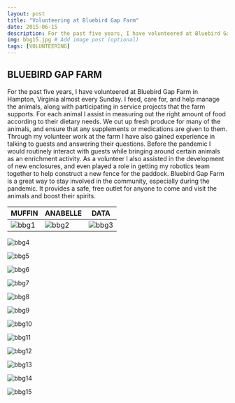 ```yaml
---
layout: post
title: "Volunteering at Bluebird Gap Farm"
date: 2015-06-15
description: For the past five years, I have volunteered at Bluebird Gap Farm in Hampton, Virginia almost every Sunday. I feed, care for, and help manage the animals, along with participating in service projects that the farm supports. (optional)
img: bbg15.jpg # Add image post (optional)
tags: [VOLUNTEERING]
---
```


## BLUEBIRD GAP FARM

For the past five years, I have volunteered at Bluebird Gap Farm in Hampton, Virginia almost every Sunday.  I feed, care for, and help manage the animals, along with participating in service projects that the farm supports. For each animal I assist in measuring out the right amount of food according to their dietary needs. We cut up fresh produce for many of the animals, and ensure that any supplements or medications are given to them. Through my volunteer work at the farm I have also gained experience in talking to guests and answering their questions. Before the pandemic I would routinely interact with guests while bringing around certain animals as an enrichment activity. As a volunteer I also assisted in the development of new enclosures, and even played a role in getting my robotics team together to help construct a new fence for the paddock. Bluebird Gap Farm is a great way to stay involved in the community, especially during the pandemic. It provides a safe, free outlet for anyone to come and visit the animals and boost their spirits.


MUFFIN | ANABELLE | DATA
------ | -------- | ----
![bbg1](http://natgrrl.github.io/assets/img/bbg1.jpg) | ![bbg2](http://natgrrl.github.io/assets/img/bbg2.jpg) | ![bbg3](http://natgrrl.github.io/assets/img/bbg3.jpg)

![bbg4](http://natgrrl.github.io/assets/img/bbg4.jpg)

![bbg5](http://natgrrl.github.io/assets/img/bbg5.jpg)

![bbg6](http://natgrrl.github.io/assets/img/bbg6.jpg)

![bbg7](http://natgrrl.github.io/assets/img/bbg7.jpg)

![bbg8](http://natgrrl.github.io/assets/img/bbg8.jpg)

![bbg9](http://natgrrl.github.io/assets/img/bbg9.jpg)

![bbg10](http://natgrrl.github.io/assets/img/bbg10.jpg)

![bbg11](http://natgrrl.github.io/assets/img/bbg11.jpg)

![bbg12](http://natgrrl.github.io/assets/img/bbg12.jpg)

![bbg13](http://natgrrl.github.io/assets/img/bbg13.jpg)

![bbg14](http://natgrrl.github.io/assets/img/bbg14.jpg)

![bbg15](http://natgrrl.github.io/assets/img/bbg15.jpg)







